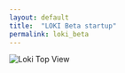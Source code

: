 ```yaml
---
layout: default
title:  "LOKI Beta startup"
permalink: loki_beta
---
```

![Loki Top View](loki_top1.jpg)
